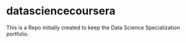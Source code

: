 datasciencecoursera
===================

This is a Repo initially created to keep the Data Science Specialization portfolio.
